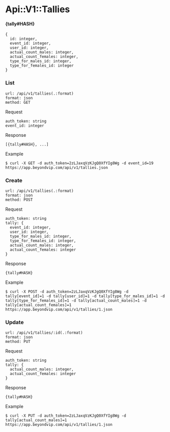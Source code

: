 # Api::V1::Tallies

#### {tally#HASH}
    {
      id: integer,
      event_id: integer,
      user_id: integer,
      actual_count_males: integer,
      actual_count_females: integer,
      type_for_males_id: integer,
      type_for_females_id: integer
    }

### List
    url: /api/v1/tallies(.:format)
    format: json
    method: GET

  Request

    auth_token: string
    event_id: integer

  Response

    [{tally#HASH}, ...]

  Example

    $ curl -X GET -d auth_token=2zLJaxqVzKJgQ0XfYIg8Wg -d event_id=19 https://app.beyondvip.com/api/v1/tallies.json

### Create
    url: /api/v1/tallies(.:format)
    format: json
    method: POST

  Request

    auth_token: string
    tally: {
      event_id: integer,
      user_id: integer,
      type_for_males_id: integer,
      type_for_females_id: integer,
      actual_count_males: integer,
      actual_count_females: integer
    }

  Response

    {tally#HASH}

  Example

    $ curl -X POST -d auth_token=2zLJaxqVzKJgQ0XfYIg8Wg -d tally[event_id]=1 -d tally[user_id]=1 -d tally[type_for_males_id]=1 -d tally[type_for_females_id]=1 -d tally[actual_count_males]=1 -d tally[actual_count_females]=1 https://app.beyondvip.com/api/v1/tallies/1.json

### Update
    url: /api/v1/tallies/:id(.:format)
    format: json
    method: PUT

  Request

    auth_token: string
    tally: {
      actual_count_males: integer,
      actual_count_females: integer
    }

  Response

    {tally#HASH}

  Example

    $ curl -X PUT -d auth_token=2zLJaxqVzKJgQ0XfYIg8Wg -d tally[actual_count_males]=1 https://app.beyondvip.com/api/v1/tallies/1.json
